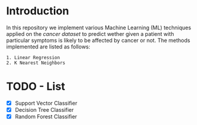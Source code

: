# Introduction

In this repository we implement various Machine Learning (ML) techniques applied on the *cancer dataset*
to predict wether given a patient with particular symptoms is likely to be
affected by cancer or not.
The methods implemented are listed as follows:
```
1. Linear Regression
2. K Nearest Neighbors
```
# TODO - List
- [x] Support Vector Classifier
- [x] Decision Tree Classifier
- [x] Random Forest Classifier
